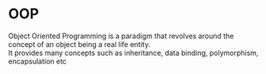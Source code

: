 # OOP
Object Oriented Programming is a paradigm that revolves around the concept of an object being a real life entity. <br />
It provides many concepts such as inheritance, data binding, polymorphism, encapsulation etc
